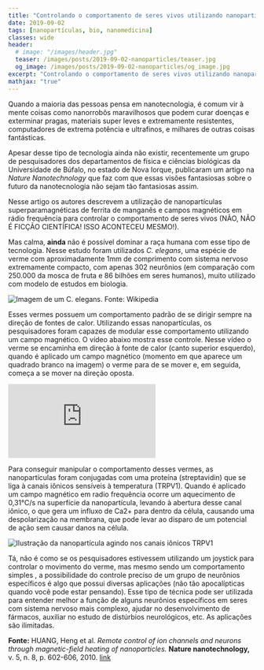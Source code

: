 ```yaml
---
title: "Controlando o comportamento de seres vivos utilizando nanopartículas superparamagnéticas."
date: 2019-09-02
tags: [nanopartículas, bio, nanomedicina]
classes: wide
header:
  # image: "/images/header.jpg"
  teaser: /images/posts/2019-09-02-nanoparticles/teaser.jpg
  og_image: /images/posts/2019-09-02-nanoparticles/og_image.jpg
excerpt: "Controlando o comportamento de seres vivos utilizando nanopartículas superparamagnéticas."
mathjax: "true"
---
```


Quando a maioria das pessoas pensa em nanotecnologia, é comum vir à mente coisas como nanorrobôs maravilhosos que podem curar doenças e exterminar pragas, materiais super leves e extremamente resistentes, computadores de extrema potência e ultrafinos, e milhares de outras coisas fantásticas.

Apesar desse tipo de tecnologia ainda não existir, recentemente um grupo de pesquisadores dos departamentos de física e ciências biológicas da Universidade de Búfalo, no estado de Nova Iorque, publicaram um artigo na *Nature Nanotechnology* que faz com que essas visões fantasiosas sobre o futuro da nanotecnologia não sejam tão fantasiosas assim.

Nesse artigo os autores descrevem a utilização de nanopartículas superparamagnéticas de ferrita de manganês e campos magnéticos em rádio frequência para controlar o comportamento de seres vivos (NÃO, NÃO É FICÇÃO CIENTÍFICA! ISSO ACONTECEU MESMO!).

Mas calma, **ainda** não é possível dominar a raça humana com esse tipo de tecnologia. Nesse estudo foram utilizados *C. elegans*, uma espécie de verme com aproximadamente 1mm de comprimento com sistema nervoso extremamente compacto, com apenas 302 neurônios (em comparação com 250.000 da mosca de fruta e 86 bilhões em seres humanos), muito utilizado com modelo de estudos em biologia.

<img src="{{ site.url }}{{ site.baseurl }}/images/posts/2019-09-02-nanoparticles/Adult_Caenorhabditis_elegans.jpg" alt="Imagem de um C. elegans. Fonte: Wikipedia">

Esses vermes possuem um comportamento padrão de se dirigir sempre na direção de fontes de calor. Utilizando essas nanopartículas, os pesquisadores foram capazes de modular esse comportamento utilizando um campo magnético. O vídeo abaixo mostra esse controle. Nesse vídeo o verme se encaminha em direção à fonte de calor (canto superior esquerdo), quando é aplicado um campo magnético (momento em que aparece um quadrado branco na imagem) o verme para de se mover e, em seguida, começa a se mover na direção oposta.

<iframe src="https://media.nature.com/original/nature-assets/nnano/journal/v5/n8/extref/nnano.2010.125-s2.mov" frameborder="0" allowfullscreen></iframe>

Para conseguir manipular o comportamento desses vermes, as nanopartículas foram conjugadas com uma proteína (streptavidin) que se liga à canais iônicos sensíveis à temperatura (TRPV1). Quando é aplicado um campo magnético em radio frequência ocorre um aquecimento de 0,31°C/s na superfície da nanopartícula, levando à abertura desse canal iônico, o que gera um influxo de Ca2+ para dentro da célula, causando uma despolarização na membrana, que pode levar ao disparo de um potencial de ação sem causar danos na célula.

<img src="{{ site.url }}{{ site.baseurl }}/images/posts/2019-09-02-nanoparticles/og_image.jpg" alt="Ilustração da nanopartícula agindo nos canais iônicos TRPV1">

Tá, não é como se os pesquisadores estivessem utilizando um joystick para controlar o movimento do verme, mas mesmo sendo um comportamento simples , a possibilidade do controle preciso de um grupo de neurônios específicos é algo que possui diversas aplicações (não tão apocalípticas quando você pode estar pensando). Esse tipo de técnica pode ser utilizada para entender melhor a função de alguns neurônios específicos em seres com sistema nervoso mais complexo, ajudar no desenvolvimento de fármacos, auxiliar no estudo de distúrbios neurológicos, etc. As aplicações são ilimitadas.

**Fonte:** HUANG, Heng et al. *Remote control of ion channels and neurons through magnetic-field heating of nanoparticles.* **Nature nanotechnology,** v. 5, n. 8, p. 602-606, 2010. [link](http://www.nature.com/nnano/journal/v5/n8/abs/nnano.2010.125.html)
